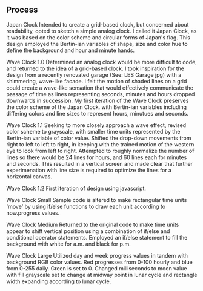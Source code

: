 ## Process

Japan Clock
Intended to create a grid-based clock, but concerned about readability, opted to sketch a simple analog clock. I called it Japan Clock, as it was based on the color scheme and circular forms of Japan's flag. This design employed the Bertin-ian variables of shape, size and color hue to define the background and hour and minute hands. 

Wave Clock 1.0
Determined an analog clock would be more difficult to code, and returned to the idea of a grid-based clock. I took inspiration for the design from a recently renovated garage (See: LES Garage jpg) with a shimmering, wave-like facade. I felt the motion of shaded lines on a grid could create a wave-like sensation that would effectively communicate the passage of time as lines representing seconds, minutes and hours dropped downwards in succession. My first iteration of the Wave Clock preserves the color scheme of the Japan Clock. with Bertin-ian variables including differing colors and line sizes to represent hours, minutues and seconds. 

Wave Clock 1.1
Seeking to more closely approach a wave effect, revised color scheme to grayscale, with smaller time units represented by the Bertin-ian variable of color value. Shifted the drop-down movements from right to left to left to right, in keeping with the trained motion of the western eye to look from left to right. Attempted to roughly normalize the number of lines so there would be 24 lines for hours, and 60 lines each for minutes and seconds. This resulted in a vertical screen and made clear that further experimenation with line size is required to optimize the lines for a horizontal canvas. 

Wave Clock 1.2
First iteration of design using javascript. 

Wave Clock Small
Sample code is altered to make rectangular time units 'move' by using if/else functions to draw each  unit according to now.progress values. 

Wave Clock Medium 
Returned to the original code to make time units appear to shift vertical position using a combination of if/else and conditional operator statements. Employed an if/else statement to fill the background with white for a.m. and black for p.m.

Wave Clock Large
Utilized day and week progress values in tandem with background RGB color values. Red progresses from 0-100 hourly and blue from 0-255 daily. Green is set to 0. Changed milliseconds to moon value with fill grayscale set to change at midway point in lunar cycle and rectangle width expanding according to lunar cycle.  
